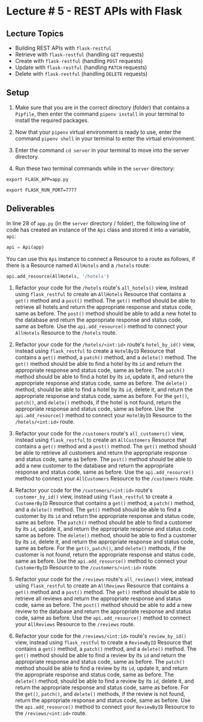 # Lecture # 5 - REST APIs with Flask

## Lecture Topics

- Building REST APIs with `flask-restful`
- Retrieve with `flask-restful` (handling `GET` requests)
- Create with `flask-restful` (handling `POST` requests)
- Update with `flask-restful` (handling `PATCH` requests)
- Delete with `flask-restful` (handling `DELETE` requests)

## Setup

1. Make sure that you are in the correct directory (folder) that contains a `Pipfile`, then enter the command `pipenv install` in your terminal to install the required packages.

2. Now that your `pipenv` virtual environment is ready to use, enter the command `pipenv shell` in your terminal to enter the virtual environment.

3. Enter the command `cd server` in your terminal to move into the server directory.

4. Run these two terminal commands while in the `server` directory:

```
export FLASK_APP=app.py

export FLASK_RUN_PORT=7777
```

## Deliverables

In line 28 of `app.py` (in the `server` directory / folder), the following line of code has created an instance of the `Api` class and stored it into a variable, `api`:

```python
api = Api(app)
```

You can use this `Api` instance to connect a Resource to a route as follows, if there is a Resource named `AllHotels` and a `/hotels` route:

```python
api.add_resource(AllHotels, '/hotels')
```

1. Refactor your code for the `/hotels` route's `all_hotels()` view, instead using `flask_restful` to create an `AllHotels` Resource that contains a `get()` method and a `post()` method. The `get()` method should be able to retrieve all hotels and return the appropriate response and status code, same as before. The `post()` method should be able to add a new hotel to the database and return the appropriate response and status code, same as before. Use the `api.add_resource()` method to connect your `AllHotels` Resource to the `/hotels` route.

2. Refactor your code for the `/hotels/<int:id>` route's `hotel_by_id()` view, instead using `flask_restful` to create a `HotelByID` Resource that contains a `get()` method, a `patch()` method, and a `delete()` method. The `get()` method should be able to find a hotel by its `id` and return the appropriate response and status code, same as before. The `patch()` method should be able to find a hotel by its `id`, update it, and return the appropriate response and status code, same as before. The `delete()` method, should be able to find a hotel by its `id`, delete it, and return the appropriate response and status code, same as before. For the `get()`, `patch()`, and `delete()` methods, if the hotel is not found, return the appropriate response and status code, same as before. Use the `api.add_resource()` method to connect your `HotelByID` Resource to the `/hotels/<int:id>` route.

3. Refactor your code for the `/customers` route's `all_customers()` view, instead using `flask_restful` to create an `AllCustomers` Resource that contains a `get()` method and a `post()` method. The `get()` method should be able to retrieve all customers and return the appropriate response and status code, same as before. The `post()` method should be able to add a new customer to the database and return the appropriate response and status code, same as before. Use the `api.add_resource()` method to connect your `AllCustomers` Resource to the `/customers` route.

4. Refactor your code for the `/customers/<int:id>` route's `customer_by_id()` view, instead using `flask_restful` to create a `CustomerByID` Resource that contains a `get()` method, a `patch()` method, and a `delete()` method. The `get()` method should be able to find a customer by its `id` and return the appropriate response and status code, same as before. The `patch()` method should be able to find a customer by its `id`, update it, and return the appropriate response and status code, same as before. The `delete()` method, should be able to find a customer by its `id`, delete it, and return the appropriate response and status code, same as before. For the `get()`, `patch()`, and `delete()` methods, if the customer is not found, return the appropriate response and status code, same as before. Use the `api.add_resource()` method to connect your `CustomerByID` Resource to the `/customers/<int:id>` route.

5. Refactor your code for the `/reviews` route's `all_reviews()` view, instead using `flask_restful` to create an `AllReviews` Resource that contains a `get()` method and a `post()` method. The `get()` method should be able to retrieve all reviews and return the appropriate response and status code, same as before. The `post()` method should be able to add a new review to the database and return the appropriate response and status code, same as before. Use the `api.add_resource()` method to connect your `AllReviews` Resource to the `/reviews` route.

6. Refactor your code for the `/reviews/<int:id>` route's `review_by_id()` view, instead using `flask_restful` to create a `ReviewByID` Resource that contains a `get()` method, a `patch()` method, and a `delete()` method. The `get()` method should be able to find a review by its `id` and return the appropriate response and status code, same as before. The `patch()` method should be able to find a review by its `id`, update it, and return the appropriate response and status code, same as before. The `delete()` method, should be able to find a review by its `id`, delete it, and return the appropriate response and status code, same as before. For the `get()`, `patch()`, and `delete()` methods, if the review is not found, return the appropriate response and status code, same as before. Use the `api.add_resource()` method to connect your `ReviewByID` Resource to the `/reviews/<int:id>` route.